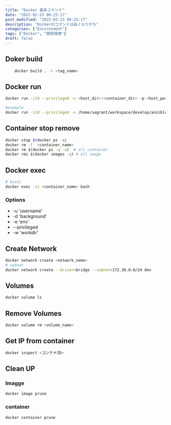 ```yaml
---
title: "Docker 基本コマンド"
date: "2022-02-23 00:25:17"
post_modified: "2022-02-23 00:25:17"
description: "Dockerのコマンドは長くなりがち"
categories: ["Environment"]
tags: ["Docker", "開発環境"]
draft: false
---
```


## Doker build

```bash
    docker build . -t <tag_name>
```

## Docker run

```bash
docker run -itd --privileged -v <host_dir>:<container_dir> -p <host_port>:<container_port> --name <container_name> <image_tag>
```

```bash
#example
docker run -itd --privileged -v /home/vagrant/workspace/develop/ansible/Develop_on_ubuntu/ansible:/ansible  -p 2223:22 --name dev dev
```

## Container stop remove

```bash
docker stop $(docker ps -q)
docker rm -f  <container_name>
docker rm $(docker ps -q -a)  # all container
docker rmi $(docker images -q) # all image
```

## Docker exec

```bash
# basic
docker exec -it <container_name> bash
```

### Options

- -u 'username'
- -d 'background'
- -e 'env'
- --privileged
- -w 'workdir'

## Create Network

```bash
docker network create <network_name>
# subnet
docker network create --driver=bridge --subnet=172.30.0.0/24 dev
```

## Volumes

```bash
docker volume ls
```

## Remove Volumes

```bash
docker volume rm <volume_name>
```

## Get IP from container

```bash
docker inspect <コンテナID>
```

## Clean UP

### Imagge

```bash
docker image prune
```

### container

```bash
docker container prune
```
